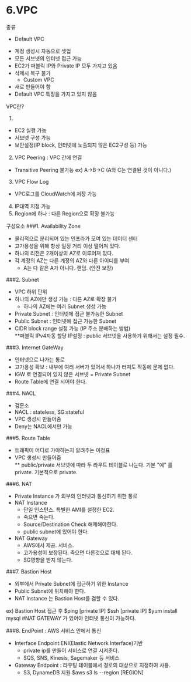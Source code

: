 6.VPC
=====
종류
+ Default VPC
- 계정 생성시 자동으로 셋업
- 모든 서브넷의 인터넷 접근 가능
- EC2가 퍼블릭 IP와 Private IP 모두 가지고 있음
- 삭제시 복구 불가
  + Custom VPC
- 새로 만들어야 함
- Default VPC 특징을 가지고 있지 않음

VPC란?

1. 
- EC2 실행 가능
- 서브넷 구성 가능
- 보안설정(IP block, 인터넷에 노출되지 않은 EC2구성 등) 가능
2. VPC Peering : VPC 간에 연결
- Transitive Peering 불가능 ex) A->B->C (A와 C는 연결된 것이 아니다.)
3. VPC Flow Log
- VPC로그를 CloudWatch에 저장 가능
4. IP대역 지정 가능
5. Region에 하나 : 다른 Region으로 확장 불가능

구성요소
###1. Availability Zone
+ 물리적으로 분리되어 있는 인프라가 모여 있는 데이터 센터
+ 고가용성을 위해 항상 일정 거리 이상 떨어져 있다.
+ 하나의 리전은 2개이상의 AZ로 이루어져 있다.
+ 각 계정의 AZ는 다른 계정의 AZ와 다른 아이디를 부여
  - A는 다 같은 A가 아니다. 랜덤. (안전 보장)

###2. Subnet
+ VPC 하위 단위
+ 하나의 AZ에만 생성 가능 : 다른 AZ로 확장 불가
  - 하나의 AZ에는 여러 Subnet 생성 가능
+ Private Subnet : 인터넷에 접근 불가능한 Subnet
+ Public Subnet : 인터넷에 접근 가능한 Subnet
+ CIDR block range 설정 가능
  (IP 주소 분배하는 방법)   
**퍼블릭 IPv4자동 할당 IP설정 : public 서브넷을 사용하기 위해서는 설정 필수.

###3. Internet GateWay
+ 인터넷으로 나가는 통로
+ 고가용성 확보 : 내부에 여러 서버가 있어서 하나가 터져도 작동에 문제 없다.
+ IGW 로 연결되어 있지 않은 서브넷 = Private Subnet
+ Route Table에 연결 되어야 한다.

###4. NACL
+ 검문소
+ NACL : stateless, SG:stateful
+ VPC 생성시 만들어줌
+ Deny는 NACL에서만 가능

###5. Route Table
+ 트래픽이 어디로 가야하는지 알려주는 이정표
+ VPC 생성시 만들어줌   
** public/private 서브넷에 따라 두 라우트 테이블로 나눈다. 기본 "예" 를 private. 기본적으로 private.

###6. NAT
+ Private Instance 가 외부의 인터넷과 통신하기 위한 통로
+ NAT Instance 
  - 단일 인스턴스. 특별한 AMI를 설정한 EC2.
  - 죽으면 죽는다.
  - Source/Destination Check 해제해야한다.
  - public subnet에 있어야 한다.
+ NAT Gateway 
  - AWS에서 제공. 서비스. 
  - 고가용성이 보장된다. 죽으면 다른것으로 대체 된다. 
  - SG영향을 받지 않는다.
  
###7. Bastion Host
+ 외부에서 Private Subnet에 접근하기 위한 Instance
+ Public Subnet에 위치해야 한다.
+ NAT Instance 는 Bastion Host를 겸할 수 있다.

ex) Bastion Host 접근 후
$ping [private IP]
$ssh [private IP]
$yum install mysql #NAT GATEWAY 가 있어야 인터넷 통신이 가능하다.

###8. EndPoint
: AWS 서비스 안에서 통신
+ Interface Endpoint:ENI(Elastic Network Interface)기반
  - private ip를 만들어 서비스로 연결 시켜준다.
  - SQS, SNS, Kinesis, Sagemaker 등 서비스
+ Gateway Endpoint : 라우팅 테이블에서 경로의 대상으로 지정하여 사용.
  - S3, DynameDB 지원
$aws s3 ls --region [REGION]

